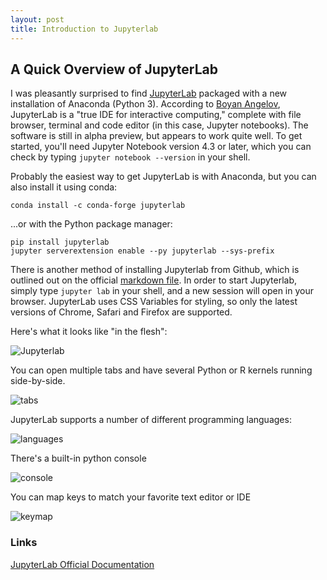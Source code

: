 ```yaml
---
layout: post
title: Introduction to Jupyterlab
---
```


## A Quick Overview of JupyterLab

I was pleasantly surprised to find [JupyterLab](https://github.com/jupyterlab/jupyterlab) packaged with a new installation of Anaconda (Python 3). According to [Boyan Angelov](https://medium.com/@boyanangelov), JupyterLab is a "true IDE for interactive computing," complete with file browser, terminal and code editor (in this case, Jupyter notebooks). The software is still in alpha preview, but appears to work quite well. To get started, you'll need Jupyter Notebook version 4.3 or later, which you can check by typing `jupyter notebook --version` in your shell. 

Probably the easiest way to get JupyterLab is with Anaconda, but you can also install it using conda: 

```shell
conda install -c conda-forge jupyterlab
```

...or with the Python package manager:

```shell
pip install jupyterlab
jupyter serverextension enable --py jupyterlab --sys-prefix
```

There is another method of installing Jupyterlab from Github, which is outlined out on the official [markdown file](https://github.com/jupyterlab/jupyterlab). In order to start Jupyterlab, simply type `jupyter lab` in your shell, and a new session will open in your browser. JupyterLab uses CSS Variables for styling, so only the latest versions of Chrome, Safari and Firefox are supported. 

Here's what it looks like "in the flesh":

![Jupyterlab](assets/jupyerlab.png)

You can open multiple tabs and have several Python or R kernels running side-by-side. 

![tabs](tabs.png)

JupyterLab supports a number of different programming languages:

![languages](languages.png)

There's a built-in python console

![console](console.png)

You can map keys to match your favorite text editor or IDE

![keymap](keymap.png)


### Links

[JupyterLab Official Documentation](http://jupyterlab-tutorial.readthedocs.io/en/latest/)
